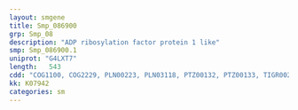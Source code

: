 ```yaml
---
layout: smgene
title: Smp_086900
grp: Smp_08
description: "ADP ribosylation factor protein 1 like"
smp: Smp_086900.1
uniprot: "G4LXT7"
length:   543
cdd: "COG1100, COG2229, PLN00223, PLN03118, PTZ00132, PTZ00133, TIGR00231, cd04151, cl21455, pfam00025, pfam00071, smart00177, smart00178"
kk: K07942
categories: sm
---
```

